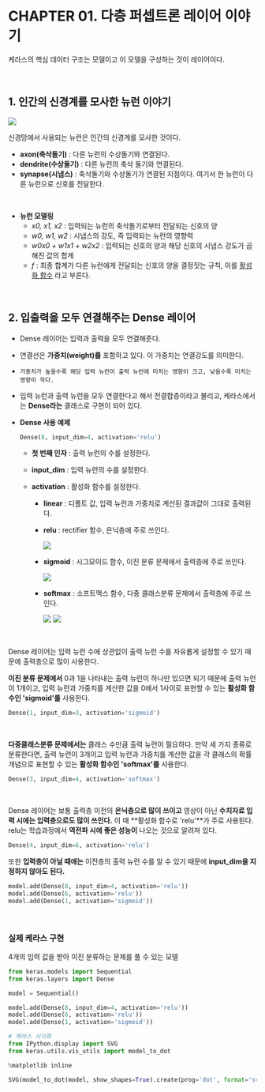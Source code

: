 # CHAPTER 01. 다층 퍼셉트론 레이어 이야기

케라스의 핵심 데이터 구조는 모델이고 이 모델을 구성하는 것이 레이어이다.

<br>

## 1. 인간의 신경계를 모사한 뉴런 이야기

<img src="http://tykimos.github.io/warehouse/2017-1-27_MLP_Layer_Talk_neuron.png">

신경망에서 사용되는 뉴런은 인간의 신경계를 모사한 것이다.

* **axon(축삭돌기)** : 다른 뉴런의 수상돌기와 연결된다.
* **dendrite(수상돌기)** : 다른 뉴런의 축삭 돌기와 연결된다.
* **synapse(시냅스)** : 축삭돌기와 수상돌기가 연결된 지점이다. 여기서 한 뉴런이 다른 뉴런으로 신호를 전달한다.

<br>

* **뉴런 모델링**
  * *x0, x1, x2* : 입력되는 뉴런의 축삭돌기로부터 전달되는 신호의 양
  * *w0, w1, w2* : 시냅스의 강도, 즉 입력되는 뉴런의 영향력
  * *w0x0 + w1x1 + w2x2* : 입력되는 신호의 양과 해당 신호의 시냅스 강도가 곱해진 값의 합계
  * *f* : 최종 합계가 다른 뉴런에게 전달되는 신호의 양을 결정짓는 규칙, 이를 <u>활성화 함수</u> 라고 부른다.

<br>

## 2. 입출력을 모두 연결해주는 Dense 레이어

* Dense 레이어는 입력과 출력을 모두 연결해준다. 

* 연결선은 **가중치(weight)를** 포함하고 있다. 이 가중치는 연결강도를 의미한다.

* `가중치가 높을수록 해당 입력 뉴런이 출력 뉴런에 미치는 영향이 크고, 낮을수록 미치는 영향이 작다.`

* 입력 뉴런과 출력 뉴런을 모두 연결한다고 해서 전결합층이라고 불리고, 케라스에서는 **Dense라는** 클래스로 구현이 되어 있다.

* **Dense 사용 예제**

  ```python
  Dense(8, input_dim=4, activation='relu')
  ```

  * **첫 번째 인자** : 출력 뉴런의 수를 설정한다.

  * **input_dim** : 입력 뉴런의 수를 설정한다.

  * **activation** : 활성화 함수를 설정한다.

    * **linear** : 디폴트 값, 입력 뉴런과 가중치로 계산된 결과값이 그대로 출력된다.

    * **relu** : rectifier 함수, 은닉층에 주로 쓰인다.

      <img src="https://mlnotebook.github.io/img/transferFunctions/relu.png">

    * **sigmoid** : 시그모이드 함수, 이진 분류 문제에서 출력층에 주로 쓰인다.

      <img src="https://mlnotebook.github.io/img/transferFunctions/sigmoid.png">

      

    * **softmax** : 소프트맥스 함수, 다중 클래스분류 문제에서 출력층에 주로 쓰인다.

      <img src="https://t1.daumcdn.net/cfile/tistory/990DA44F5B41DC3705">

      <img src="https://t1.daumcdn.net/cfile/tistory/9919053B5B41E19529">

<br>

Dense 레이어는 입력 뉴런 수에 상관없이 출력 뉴런 수를 자유롭게 설정할 수 있기 때문에 출력층으로 많이 사용한다.

**이진 분류 문제에서** 0과 1을 나타내는 출력 뉴런이 하나만 있으면 되기 때문에 출력 뉴런이 1개이고, 입력 뉴런과 가중치를 계산한 값을 0에서 1사이로 표현할 수 있는 **활성화 함수인 'sigmoid'를** 사용한다.

```python
Dense(1, input_dim=3, activation='sigmoid')
```

<br>

**다중클래스분류 문제에서는** 클래스 수만큼 출력 뉴런이 필요하다. 만약 세 가지 종류로 분류한다면, 출력 뉴런이 3개이고 입력 뉴런과 가중치를 계산한 값을 각 클래스의 확률 개념으로 표현할 수 있는 **활성화 함수인 'softmax'를** 사용한다.

```python
Dense(3, input_dim=4, activation='softmax')
```

<br>

Dense 레이어는 보통 출력층 이전의 **은닉층으로 많이 쓰이고** 영상이 아닌 **수치자료 입력 시에는 입력층으로도 많이 쓰인다.** 이 때 **활성화 함수로 'relu'**가 주로 사용된다. relu는 학습과정에서 **역전파 시에 좋은 성능이** 나오는 것으로 알려져 있다.

```python
Dense(4, input_dim=6, activation='relu')
```

또한 **입력층이 아닐 때에는** 이전층의 출력 뉴런 수를 알 수 있기 때문에 **input_dim을 지정하지 않아도 된다.**

```python
model.add(Dense(8, input_dim=4, activation='relu'))
model.add(Dense(6, activation='relu'))
model.add(Dense(1, activation='sigmoid'))
```

<br>

### 실제 케라스 구현

4개의 입력 값을 받아 이진 분류하는 문제를 풀 수 있는 모델

```python
from keras.models import Sequential
from keras.layers import Dense

model = Sequential()

model.add(Dense(8, input_dim=4, activation='relu'))
model.add(Dense(6, activation='relu'))
model.add(Dense(1, activation='sigmoid'))

# 케라스 시각화
from IPython.display import SVG
from keras.utils.vis_utils import model_to_dot

%matplotlib inline

SVG(model_to_dot(model, show_shapes=True).create(prog='dot', format='svg'))
```